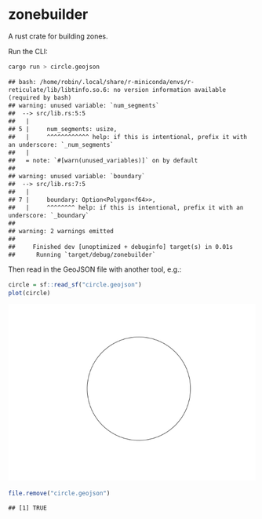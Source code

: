 
# zonebuilder

A rust crate for building zones.

Run the CLI:

``` bash
cargo run > circle.geojson
```

    ## bash: /home/robin/.local/share/r-miniconda/envs/r-reticulate/lib/libtinfo.so.6: no version information available (required by bash)
    ## warning: unused variable: `num_segments`
    ##  --> src/lib.rs:5:5
    ##   |
    ## 5 |     num_segments: usize,
    ##   |     ^^^^^^^^^^^^ help: if this is intentional, prefix it with an underscore: `_num_segments`
    ##   |
    ##   = note: `#[warn(unused_variables)]` on by default
    ## 
    ## warning: unused variable: `boundary`
    ##  --> src/lib.rs:7:5
    ##   |
    ## 7 |     boundary: Option<Polygon<f64>>,
    ##   |     ^^^^^^^^ help: if this is intentional, prefix it with an underscore: `_boundary`
    ## 
    ## warning: 2 warnings emitted
    ## 
    ##     Finished dev [unoptimized + debuginfo] target(s) in 0.01s
    ##      Running `target/debug/zonebuilder`

Then read in the GeoJSON file with another tool, e.g.:

``` r
circle = sf::read_sf("circle.geojson")
plot(circle)
```

![](README_files/figure-gfm/unnamed-chunk-2-1.png)<!-- -->

``` r
file.remove("circle.geojson")
```

    ## [1] TRUE

<!--
The crate template was made with the following command:

```bash
cargo new --lib zonebuilder
```

```bash
mv -v zonebuilder/* .               
# renamed 'zonebuilder/Cargo.toml' -> './Cargo.toml'
# renamed 'zonebuilder/src' -> './src'
```

Edit the .rs files in src folder.

Then run:

```bash
cargo test
```

-->
